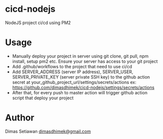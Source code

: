 # cicd-nodejs

NodeJS project ci/cd using PM2

# Usage
- Manually deploy your project in server using git clone, git pull, npm install, setup pm2 etc. Ensure your server has access to your git project
- Add .github/workflows to the project that need to use ci/cd
- Add SERVER_ADDRESS (server IP address), SERVER_USER, SERVER_PRIVATE_KEY (server private SSH key) to the github action secret at your_github_project_url/settings/secrets/actions ex: https://github.com/dimasdhimek/cicd-nodejs/settings/secrets/actions
- After that, for every push to master action will trigger github action script that deploy your project

# Author
Dimas Setiawan
dimasdhimek@gmail.com
